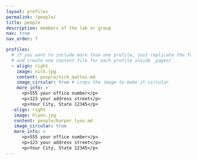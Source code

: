```yaml
---
layout: profiles
permalink: /people/
title: people
description: members of the lab or group
nav: true
nav_order: 7

profiles:
  # if you want to include more than one profile, just replicate the following block
  # and create one content file for each profile inside _pages/
  - align: right
    image: nick.jpg
    content: people/nick_mattei.md
    image_circular: true # crops the image to make it circular
    more_info: >
      <p>555 your office number</p>
      <p>123 your address street</p>
      <p>Your City, State 12345</p>
  -align: right
   image: hlyon.jpg
   content: people/harper_lyon.md
   image_circular: true
   more_info: >
      <p>555 your office number</p>
      <p>123 your address street</p>
      <p>Your City, State 12345</p>
---
```

